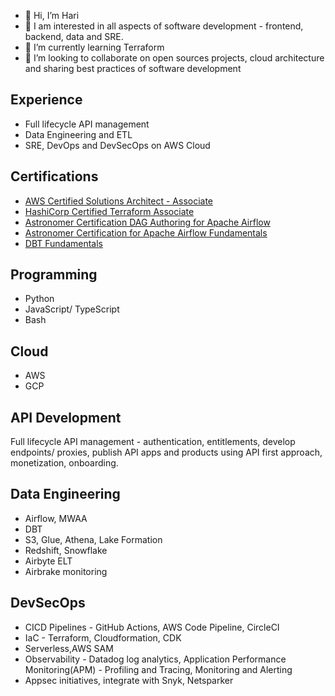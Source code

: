 - 👋 Hi, I’m Hari
- 👀 I am interested in all aspects of software development - frontend, backend, data and SRE.
- 🌱 I’m currently learning Terraform
- 💞️ I’m looking to collaborate on open sources projects, cloud architecture and sharing best practices of software development


## Experience

* Full lifecycle API management
* Data Engineering and ETL
* SRE, DevOps and DevSecOps on AWS Cloud 


## Certifications 

* [AWS Certified Solutions Architect - Associate](https://www.credly.com/badges/0de57656-62f9-4dfa-bca4-bf6d86c73cee)
* [HashiCorp Certified Terraform Associate](https://www.credly.com/badges/2a4310a2-61f9-4f0b-96a3-da3388aeaa4f)
* [Astronomer Certification DAG Authoring for Apache Airflow](https://www.credly.com/badges/057f470d-1c2d-42ae-9290-790e10fcb2ac)
* [Astronomer Certification for Apache Airflow Fundamentals](https://www.credly.com/badges/ed6ae299-4da1-4666-a996-2c9b00f9f825)
* [DBT Fundamentals](https://www.credential.net/f371d405-7302-4792-9f02-311732953191#gs.nhx4cl)


## Programming

* Python 
* JavaScript/ TypeScript 
* Bash

## Cloud

* AWS
* GCP

## API Development

Full lifecycle API management - authentication, entitlements, develop endpoints/ proxies, publish API apps and products using API first approach, monetization, onboarding. 

## Data Engineering

* Airflow, MWAA
* DBT
* S3, Glue, Athena, Lake Formation
* Redshift, Snowflake
* Airbyte ELT
* Airbrake monitoring

## DevSecOps

* CICD Pipelines - GitHub Actions, AWS Code Pipeline, CircleCI
* IaC - Terraform, Cloudformation, CDK
* Serverless,AWS SAM
* Observability - Datadog log analytics, Application Performance Monitoring(APM) - Profiling and Tracing, Monitoring and Alerting
* Appsec initiatives, integrate with Snyk, Netsparker


<!---
hkuchibhotla/hkuchibhotla is a ✨ special ✨ repository because its `README.md` (this file) appears on your GitHub profile.
You can click the Preview link to take a look at your changes.
--->
